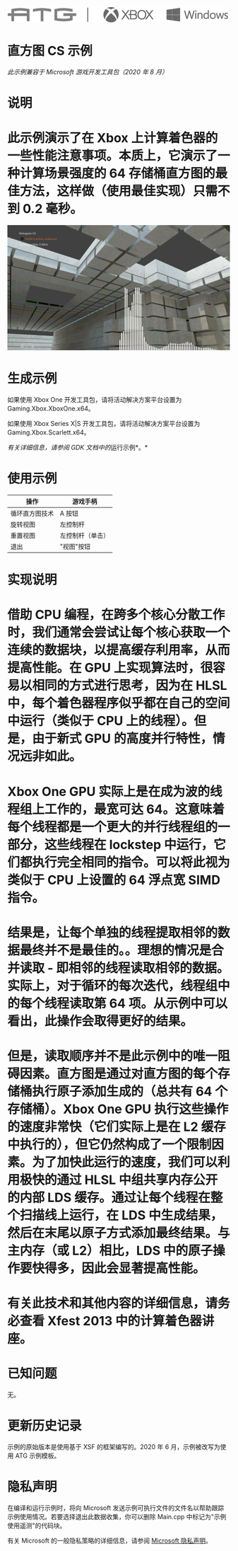   ![](./media/image1.png)

#   直方图 CS 示例

*此示例兼容于 Microsoft 游戏开发工具包（2020 年 8 月）*

# 说明

# 此示例演示了在 Xbox 上计算着色器的一些性能注意事项。本质上，它演示了一种计算场景强度的 64 存储桶直方图的最佳方法，这样做（使用最佳实现）只需不到 0.2 毫秒。

![](./media/image3.jpeg)

# 生成示例

如果使用 Xbox One 开发工具包，请将活动解决方案平台设置为
Gaming.Xbox.XboxOne.x64。

如果使用 Xbox Series X|S 开发工具包，请将活动解决方案平台设置为
Gaming.Xbox.Scarlett.x64。

*有关详细信息，请参阅 GDK 文档中的*运行示例*。*

# 使用示例

| 操作                                  |  游戏手柄                     |
|---------------------------------------|------------------------------|
| 循环直方图技术                        |  A 按钮                       |
| 旋转视图                              |  左控制杆                     |
| 重置视图                              |  左控制杆（单击）             |
| 退出                                  |  "视图"按钮                   |

# 实现说明

# 借助 CPU 编程，在跨多个核心分散工作时，我们通常会尝试让每个核心获取一个连续的数据块，以提高缓存利用率，从而提高性能。在 GPU 上实现算法时，很容易以相同的方式进行思考，因为在 HLSL 中，每个着色器程序似乎都在自己的空间中运行（类似于 CPU 上的线程）。但是，由于新式 GPU 的高度并行特性，情况远非如此。

# Xbox One GPU 实际上是在成为波的线程组上工作的，最宽可达 64。这意味着每个线程都是一个更大的并行线程组的一部分，这些线程在 lockstep 中运行，它们都执行完全相同的指令。可以将此视为类似于 CPU 上设置的 64 浮点宽 SIMD 指令。

# 结果是，让每个单独的线程提取相邻的数据最终并不是最佳的。。理想的情况是合并读取 - 即相邻的线程读取相邻的数据。实际上，对于循环的每次迭代，线程组中的每个线程读取第 64 项。从示例中可以看出，此操作会取得更好的结果。

# 但是，读取顺序并不是此示例中的唯一阻碍因素。直方图是通过对直方图的每个存储桶执行原子添加生成的（总共有 64 个存储桶）。Xbox One GPU 执行这些操作的速度非常快（它们实际上是在 L2 缓存中执行的），但它仍然构成了一个限制因素。为了加快此运行的速度，我们可以利用极快的通过 HLSL 中组共享内存公开的内部 LDS 缓存。通过让每个线程在整个扫描线上运行，在 LDS 中生成结果，然后在末尾以原子方式添加最终结果。与主内存（或 L2）相比，LDS 中的原子操作要快得多，因此会显著提高性能。

# 有关此技术和其他内容的详细信息，请务必查看 Xfest 2013 中的计算着色器讲座。

# 已知问题

无。

# 更新历史记录

示例的原始版本是使用基于 XSF 的框架编写的。2020 年 6
月，示例被改写为使用 ATG 示例模板。

# 隐私声明

在编译和运行示例时，将向 Microsoft
发送示例可执行文件的文件名以帮助跟踪示例使用情况。若要选择退出此数据收集，你可以删除
Main.cpp 中标记为"示例使用遥测"的代码块。

有关 Microsoft 的一般隐私策略的详细信息，请参阅 [Microsoft
隐私声明](https://privacy.microsoft.com/en-us/privacystatement/)。
